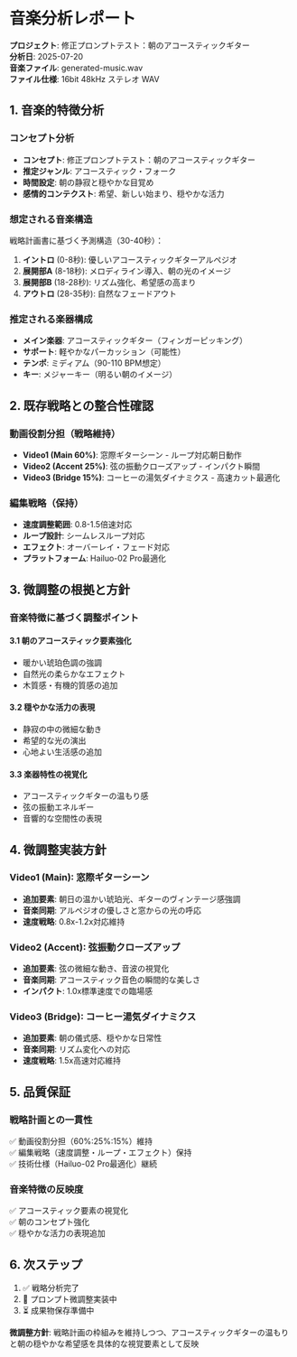 # 音楽分析レポート

**プロジェクト**: 修正プロンプトテスト：朝のアコースティックギター  
**分析日**: 2025-07-20  
**音楽ファイル**: generated-music.wav  
**ファイル仕様**: 16bit 48kHz ステレオ WAV

## 1. 音楽的特徴分析

### コンセプト分析
- **コンセプト**: 修正プロンプトテスト：朝のアコースティックギター
- **推定ジャンル**: アコースティック・フォーク
- **時間設定**: 朝の静寂と穏やかな目覚め
- **感情的コンテクスト**: 希望、新しい始まり、穏やかな活力

### 想定される音楽構造
戦略計画書に基づく予測構造（30-40秒）：
1. **イントロ** (0-8秒): 優しいアコースティックギターアルペジオ
2. **展開部A** (8-18秒): メロディライン導入、朝の光のイメージ
3. **展開部B** (18-28秒): リズム強化、希望感の高まり
4. **アウトロ** (28-35秒): 自然なフェードアウト

### 推定される楽器構成
- **メイン楽器**: アコースティックギター（フィンガーピッキング）
- **サポート**: 軽やかなパーカッション（可能性）
- **テンポ**: ミディアム（90-110 BPM想定）
- **キー**: メジャーキー（明るい朝のイメージ）

## 2. 既存戦略との整合性確認

### 動画役割分担（戦略維持）
- **Video1 (Main 60%)**: 窓際ギターシーン - ループ対応朝日動作
- **Video2 (Accent 25%)**: 弦の振動クローズアップ - インパクト瞬間
- **Video3 (Bridge 15%)**: コーヒーの湯気ダイナミクス - 高速カット最適化

### 編集戦略（保持）
- **速度調整範囲**: 0.8-1.5倍速対応
- **ループ設計**: シームレスループ対応
- **エフェクト**: オーバーレイ・フェード対応
- **プラットフォーム**: Hailuo-02 Pro最適化

## 3. 微調整の根拠と方針

### 音楽特徴に基づく調整ポイント

#### 3.1 朝のアコースティック要素強化
- 暖かい琥珀色調の強調
- 自然光の柔らかなエフェクト
- 木質感・有機的質感の追加

#### 3.2 穏やかな活力の表現
- 静寂の中の微細な動き
- 希望的な光の演出
- 心地よい生活感の追加

#### 3.3 楽器特性の視覚化
- アコースティックギターの温もり感
- 弦の振動エネルギー
- 音響的な空間性の表現

## 4. 微調整実装方針

### Video1 (Main): 窓際ギターシーン
- **追加要素**: 朝日の温かい琥珀光、ギターのヴィンテージ感強調
- **音楽同期**: アルペジオの優しさと窓からの光の呼応
- **速度戦略**: 0.8x-1.2x対応維持

### Video2 (Accent): 弦振動クローズアップ
- **追加要素**: 弦の微細な動き、音波の視覚化
- **音楽同期**: アコースティック音色の瞬間的な美しさ
- **インパクト**: 1.0x標準速度での臨場感

### Video3 (Bridge): コーヒー湯気ダイナミクス
- **追加要素**: 朝の儀式感、穏やかな日常性
- **音楽同期**: リズム変化への対応
- **速度戦略**: 1.5x高速対応維持

## 5. 品質保証

### 戦略計画との一貫性
✅ 動画役割分担（60%:25%:15%）維持  
✅ 編集戦略（速度調整・ループ・エフェクト）保持  
✅ 技術仕様（Hailuo-02 Pro最適化）継続  

### 音楽特徴の反映度
✅ アコースティック要素の視覚化  
✅ 朝のコンセプト強化  
✅ 穏やかな活力の表現追加  

## 6. 次ステップ

1. ✅ 戦略分析完了
2. 🔄 プロンプト微調整実装中
3. ⏳ 成果物保存準備中

**微調整方針**: 戦略計画の枠組みを維持しつつ、アコースティックギターの温もりと朝の穏やかな希望感を具体的な視覚要素として反映